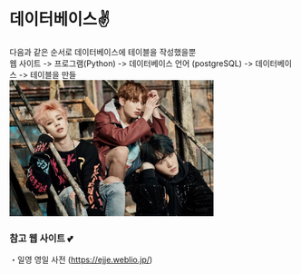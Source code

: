 # 데이터베이스✌️
다음과 같은 순서로 데이터베이스에 테이블을 작성했을뿐</br>
웹 사이트 -> 프로그램(Python) -> 데이터베이스 언어 (postgreSQL) -> 데이터베이스 -> 테이블을 만들</br>
<img src="https://github.com/tatatakky/weblio-db/blob/master/src/jimin.jpg" alt="bts" title="bts" width="360" height="240">
</br>
### 참고 웹 사이트 💕
・일영 영일 사전 (https://ejje.weblio.jp/)</br>
